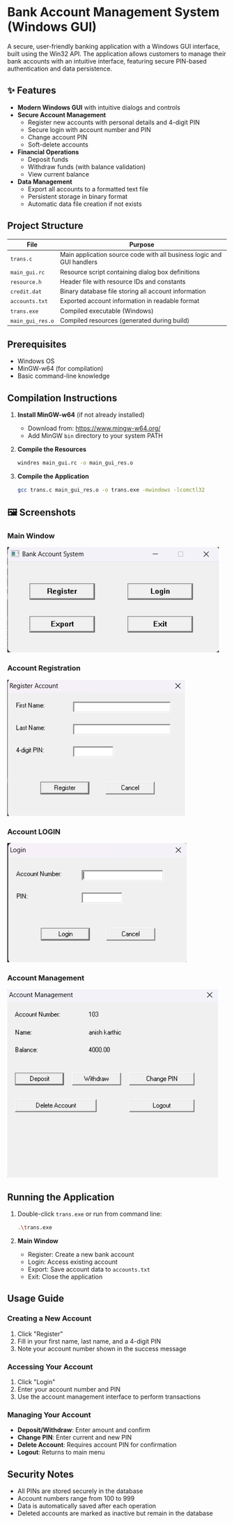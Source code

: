# Bank Account Management System (Windows GUI)

A secure, user-friendly banking application with a Windows GUI interface, built using the Win32 API. The application allows customers to manage their bank accounts with an intuitive interface, featuring secure PIN-based authentication and data persistence.

## ✨ Features

- **Modern Windows GUI** with intuitive dialogs and controls
- **Secure Account Management**
  - Register new accounts with personal details and 4-digit PIN
  - Secure login with account number and PIN
  - Change account PIN
  - Soft-delete accounts
- **Financial Operations**
  - Deposit funds
  - Withdraw funds (with balance validation)
  - View current balance
- **Data Management**
  - Export all accounts to a formatted text file
  - Persistent storage in binary format
  - Automatic data file creation if not exists

##  Project Structure

| File                | Purpose                                                                 |
|---------------------|-------------------------------------------------------------------------|
| `trans.c`           | Main application source code with all business logic and GUI handlers   |
| `main_gui.rc`       | Resource script containing dialog box definitions                       |
| `resource.h`        | Header file with resource IDs and constants                            |
| `credit.dat`        | Binary database file storing all account information                   |
| `accounts.txt`      | Exported account information in readable format                        |
| `trans.exe`         | Compiled executable (Windows)                                          |
| `main_gui_res.o`    | Compiled resources (generated during build)                            |


##  Prerequisites

- Windows OS
- MinGW-w64 (for compilation)
- Basic command-line knowledge

##  Compilation Instructions

1. **Install MinGW-w64** (if not already installed)
   - Download from: https://www.mingw-w64.org/
   - Add MinGW `bin` directory to your system PATH

2. **Compile the Resources**
   ```bash
   windres main_gui.rc -o main_gui_res.o
   ```

3. **Compile the Application**
   ```bash
   gcc trans.c main_gui_res.o -o trans.exe -mwindows -lcomctl32
   ```

## 🖼️ Screenshots

### Main Window
![Main Window](screenshots/main-window.png)

### Account Registration
![Registration Dialog](screenshots/register.png)

### Account LOGIN
![Login Dialog](screenshots/login.png)

### Account Management
![Account Management](screenshots/account.png)
##  Running the Application

1. Double-click `trans.exe` or run from command line:
   ```bash
   .\trans.exe
   ```

2. **Main Window**
   - Register: Create a new bank account
   - Login: Access existing account
   - Export: Save account data to `accounts.txt`
   - Exit: Close the application

##  Usage Guide

### Creating a New Account
1. Click "Register"
2. Fill in your first name, last name, and a 4-digit PIN
3. Note your account number shown in the success message

### Accessing Your Account
1. Click "Login"
2. Enter your account number and PIN
3. Use the account management interface to perform transactions

### Managing Your Account
- **Deposit/Withdraw**: Enter amount and confirm
- **Change PIN**: Enter current and new PIN
- **Delete Account**: Requires account PIN for confirmation
- **Logout**: Returns to main menu

##  Security Notes

- All PINs are stored securely in the database
- Account numbers range from 100 to 999
- Data is automatically saved after each operation
- Deleted accounts are marked as inactive but remain in the database

